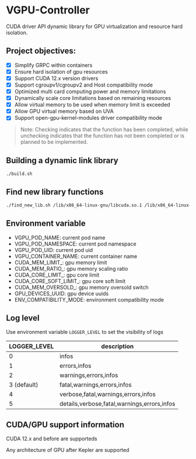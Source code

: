 # VGPU-Controller

CUDA driver API dynamic library for GPU virtualization and resource hard isolation.

## Project objectives:

- [x] Simplify GRPC within containers
- [x] Ensure hard isolation of gpu resources
- [x] Support CUDA 12.x version drivers
- [x] Support cgroupv1/cgroupv2 and Host compatibility mode
- [x] Optimized multi card computing power and memory limitations
- [x] Dynamically scale core limitations based on remaining resources
- [x] Allow virtual memory to be used when memory limit is exceeded 
- [x] Allow GPU virtual memory based on UVA
- [x] Support open-gpu-kernel-modules driver compatibility mode

> Note: Checking indicates that the function has been completed, while unchecking indicates that the function has not been completed or is planned to be implemented.

## Building a dynamic link library

```
./build.sh
```

## Find new library functions

```bash
./find_new_lib.sh /lib/x86_64-linux-gnu/libcuda.so.1 /lib/x86_64-linux-gnu/libnvidia-ml.so.1
```

## Environment variable

* VGPU_POD_NAME: current pod name
* VGPU_POD_NAMESPACE: current pod namespace
* VGPU_POD_UID: current pod uid
* VGPU_CONTAINER_NAME: current container name
* CUDA_MEM_LIMIT_<index>: gpu memory limit
* CUDA_MEM_RATIO_<index>: gpu memory scaling ratio
* CUDA_CORE_LIMIT_<index>: gpu core limit
* CUDA_CORE_SOFT_LIMIT_<index>: gpu core soft limit
* CUDA_MEM_OVERSOLD_<index>: gpu memory oversold switch
* GPU_DEVICES_UUID: gpu device uuids
* ENV_COMPATIBILITY_MODE: environment compatibility mode

## Log level

Use environment variable `LOGGER_LEVEL` to set the visibility of logs

| LOGGER_LEVEL       | description                                 |
| ------------------ |---------------------------------------------|
| 0                  | infos                                       |
| 1                  | errors,infos                                |
| 2                  | warnings,errors,infos                       |
| 3 (default)        | fatal,warnings,errors,infos                 |
| 4                  | verbose,fatal,warnings,errors,infos         |
| 5                  | details,verbose,fatal,warnings,errors,infos |

## CUDA/GPU support information

CUDA 12.x and before are supporteds

Any architecture of GPU after Kepler are supported